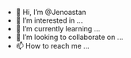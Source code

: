 - 👋 Hi, I’m @Jenoastan
- 👀 I’m interested in ...
- 🌱 I’m currently learning ...
- 💞️ I’m looking to collaborate on ...
- 📫 How to reach me ...

<!---
Jenoastan/Jenoastan is a ✨ special ✨ repository because its `README.md` (this file) appears on your GitHub profile.
You can click the Preview link to take a look at your changes.
--->
